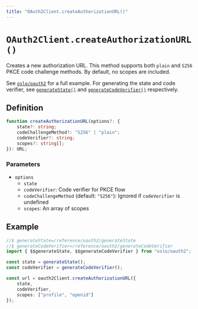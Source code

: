 ```yaml
---
title: "OAuth2Client.createAuthorizationURL()"
---
```


# `OAuth2Client.createAuthorizationURL()`

Creates a new authorization URL. This method supports both `plain` and `S256` PKCE code challenge methods. By default, no scopes are included.

See [`oslo/oauth2`](/reference/oauth2) for a full example. For generating the state and code verifier, see [`generateState()`](/reference/oauth2/generateState) and [`generateCodeVerifier()`](/reference/oauth2/generateCodeVerifier) respectively.

## Definition

```ts
function createAuthorizationURL(options?: {
	state?: string;
	codeChallengeMethod?: "S256" | "plain";
	codeVerifier?: string;
	scopes?: string[];
}): URL;
```

### Parameters

- `options`
  - `state`
  - `codeVerifier`: Code verifier for PKCE flow
  - `codeChallengeMethod` (default: `"S256"`): Ignored if `codeVerifier` is undefined
  - `scopes`: An array of scopes

## Example

```ts
//$ generateState=/reference/oauth2/generateState
//$ generateCodeVerifier=/reference/oauth2/generateCodeVerifier
import { $$generateState, $$generateCodeVerifier } from "oslo/oauth2";

const state = generateState();
const codeVerifier = generateCodeVerifier();

const url = oauth2Client.createAuthorizationURL({
	state,
	codeVerifier,
	scopes: ["profile", "openid"]
});
```
